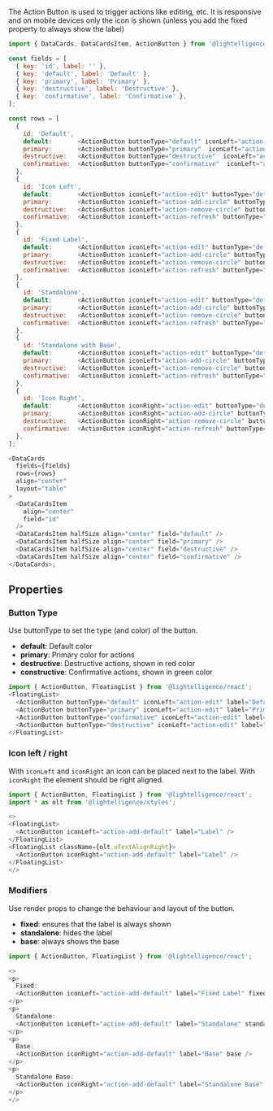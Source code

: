 The Action Button is used to trigger actions like editing, etc.
It is responsive and on mobile devices only the icon is shown (unless you add the fixed property to always show the label)


```js
import { DataCards, DataCardsItem, ActionButton } from '@lightelligence/react';

const fields = [
  { key: 'id', label: '' },
  { key: 'default', label: 'Default' },
  { key: 'primary', label: 'Primary' },
  { key: 'destructive', label: 'Destructive' },
  { key: 'confirmative', label: 'Confirmative' },
];

const rows = [
  {
    id: 'Default',
    default:       <ActionButton buttonType="default" iconLeft="action-edit" />,
    primary:       <ActionButton buttonType="primary"  iconLeft="action-add-circle" />,
    destructive:   <ActionButton buttonType="destructive"  iconLeft="action-remove-circle" />,
    confirmative:  <ActionButton buttonType="confirmative"  iconLeft="action-refresh" />,
  },
  {
    id: 'Icon Left',
    default:       <ActionButton iconLeft="action-edit" buttonType="default" label="Label" />,
    primary:       <ActionButton iconLeft="action-add-circle" buttonType="primary" label="Label" />,
    destructive:   <ActionButton iconLeft="action-remove-circle" buttonType="destructive" label="Label" />,
    confirmative:  <ActionButton iconLeft="action-refresh" buttonType="confirmative" label="Label" />,
  },
  {
    id: 'Fixed Label',
    default:       <ActionButton iconLeft="action-edit" buttonType="default" fixed label="Label" />,
    primary:       <ActionButton iconLeft="action-add-circle" buttonType="primary" fixed label="Label" />,
    destructive:   <ActionButton iconLeft="action-remove-circle" buttonType="destructive" fixed label="Label" />,
    confirmative:  <ActionButton iconLeft="action-refresh" buttonType="confirmative" fixed label="Label" />,
  },
  {
    id: 'Standalone',
    default:       <ActionButton iconLeft="action-edit" buttonType="default" standalone label="Label" />,
    primary:       <ActionButton iconLeft="action-add-circle" buttonType="primary" standalone label="Label" />,
    destructive:   <ActionButton iconLeft="action-remove-circle" buttonType="destructive" standalone label="Label" />,
    confirmative:  <ActionButton iconLeft="action-refresh" buttonType="confirmative" standalone label="Label" />,
  },
  {
    id: 'Standalone with Base',
    default:       <ActionButton iconLeft="action-edit" buttonType="default" standalone base label="Label" />,
    primary:       <ActionButton iconLeft="action-add-circle" buttonType="primary" standalone base label="Label" />,
    destructive:   <ActionButton iconLeft="action-remove-circle" buttonType="destructive" standalone base label="Label" />,
    confirmative:  <ActionButton iconLeft="action-refresh" buttonType="confirmative" standalone base label="Label" />,
  },
  {
    id: 'Icon Right',
    default:       <ActionButton iconRight="action-edit" buttonType="default" label="Label" />,
    primary:       <ActionButton iconRight="action-add-circle" buttonType="primary" label="Label" />,
    destructive:   <ActionButton iconRight="action-remove-circle" buttonType="destructive" label="Label" />,
    confirmative:  <ActionButton iconRight="action-refresh" buttonType="confirmative" label="Label" />,
  },
];

<DataCards
  fields={fields}
  rows={rows}
  align="center"
  layout="table"
>
  <DataCardsItem
    align="center"
    field="id"
  />
  <DataCardsItem halfSize align="center" field="default" />
  <DataCardsItem halfSize align="center" field="primary" />
  <DataCardsItem halfSize align="center" field="destructive" />
  <DataCardsItem halfSize align="center" field="confirmative" />
</DataCards>;
```

## Properties


### Button Type

Use buttonType to set the type (and color) of the button.
- **default**: Default color
- **primary**: Primary color for actions
- **destructive**: Destructive actions, shown in red color
- **constructive**: Confirmative actions, shown in green color

```js
import { ActionButton, FloatingList } from '@lightelligence/react';
<FloatingList>
  <ActionButton buttonType="default" iconLeft="action-edit" label="Default" />
  <ActionButton buttonType="primary" iconLeft="action-edit" label="Primary" />
  <ActionButton buttonType="confirmative" iconLeft="action-edit" label="Confirmative" />
  <ActionButton buttonType="destructive" iconLeft="action-edit" label="Destructive" />
</FloatingList>
```

### Icon left / right

With `iconLeft` and `iconRight` an icon can be placed next to the label.
With `iconRight` the element should be right aligned.

```js
import { ActionButton, FloatingList } from '@lightelligence/react';
import * as olt from '@lightelligence/styles';

<>
<FloatingList>
  <ActionButton iconLeft="action-add-default" label="Label" />
</FloatingList>
<FloatingList className={olt.uTextAlignRight}>
  <ActionButton iconRight="action-add-default" label="Label" />
</FloatingList>
</>
```

### Modifiers

Use render props to change the behaviour and layout of the button.
- **fixed**: ensures that the label is always shown
- **standalone**: hides the label
- **base**: always shows the base

```js
import { ActionButton, FloatingList } from '@lightelligence/react';

<>
<p>
  Fixed:
  <ActionButton iconLeft="action-add-default" label="Fixed Label" fixed />
</p>
<p>
  Standalone:
  <ActionButton iconLeft="action-add-default" label="Standalone" standalone />
</p>
<p>
  Base:
  <ActionButton iconRight="action-add-default" label="Base" base />
</p>
<p>
  Standalone Base:
  <ActionButton iconRight="action-add-default" label="Standalone Base" standalone base />
</p>
</>
```